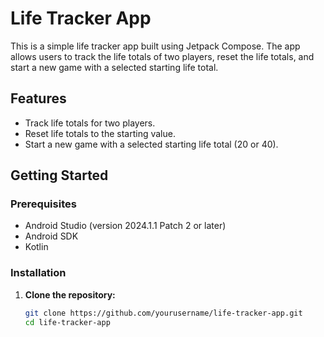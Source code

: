 # Life Tracker App

This is a simple life tracker app built using Jetpack Compose. The app allows users to track the life totals of two players, reset the life totals, and start a new game with a selected starting life total.

## Features

- Track life totals for two players.
- Reset life totals to the starting value.
- Start a new game with a selected starting life total (20 or 40).

## Getting Started

### Prerequisites

- Android Studio (version 2024.1.1 Patch 2 or later)
- Android SDK
- Kotlin

### Installation

1. **Clone the repository:**
   ```sh
   git clone https://github.com/yourusername/life-tracker-app.git
   cd life-tracker-app

